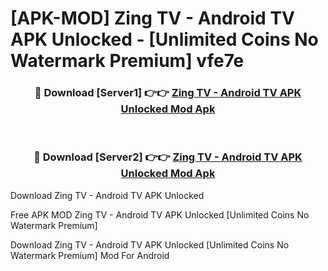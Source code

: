 # [APK-MOD] Zing TV - Android TV APK Unlocked - [Unlimited Coins No Watermark Premium] vfe7e



<div align="center">
<h3>🔴 Download [Server1] 👉👉 <a href="https://momento.my/?title=Zing_TV_-_Android_TV_APK_Unlocked">Zing TV - Android TV APK Unlocked Mod Apk</a></h3><br>

<h3>🔴 Download [Server2] 👉👉 <a href="https://momento.my/?title=Zing_TV_-_Android_TV_APK_Unlocked">Zing TV - Android TV APK Unlocked Mod Apk</a></h3>
</div>



Download Zing TV - Android TV APK Unlocked 

Free APK MOD Zing TV - Android TV APK Unlocked [Unlimited Coins No Watermark Premium]

Download Zing TV - Android TV APK Unlocked [Unlimited Coins No Watermark Premium] Mod For Android
